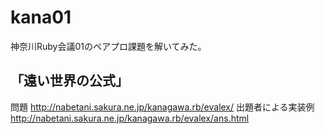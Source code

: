 # kana01

神奈川Ruby会議01のペアプロ課題を解いてみた。


## 「遠い世界の公式」

問題 http://nabetani.sakura.ne.jp/kanagawa.rb/evalex/
出題者による実装例 http://nabetani.sakura.ne.jp/kanagawa.rb/evalex/ans.html
